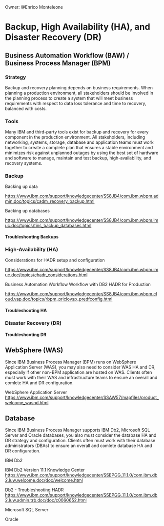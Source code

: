 Owner: @Enrico Monteleone

# Backup, High Availability (HA), and Disaster Recovery (DR)

## Business Automation Workflow (BAW) / Business Process Manager (BPM)

### Strategy

Backup and recovery planning depends on business requirements. When planning a production environment, all stakeholders should be involved in the planning process to create a system that will meet business requirements with respect to data loss tolerance and time to recovery, balanced with costs.

### Tools

Many IBM and third-party tools exist for backup and recovery for every component in the production environment. All stakeholders, including networking, systems, storage, database and application teams must work together to create a complete plan that ensures a stable environment and minimizes risk against unplanned outages by using the best set of hardware and software to manage, maintain and test backup, high-availability, and recovery systems.

### Backup

Backing up data

https://www.ibm.com/support/knowledgecenter/SS8JB4/com.ibm.wbpm.admin.doc/topics/cadm_recovery_backup.html

Backing up databases

https://www.ibm.com/support/knowledgecenter/SS8JB4/com.ibm.wbpm.imuc.doc/topics/tins_backup_databases.html

#### Troubleshooting Backups

### High-Availability (HA)

Considerations for HADR setup and configuration

https://www.ibm.com/support/knowledgecenter/SS8JB4/com.ibm.wbpm.imuc.doc/topics/chadr_considerations.html

Business Automation Workflow Workflow with DB2 HADR for Production

https://www.ibm.com/support/knowledgecenter/SS8JB4/com.ibm.wbpm.cloud.vap.doc/topics/rbpm_priclovsp_predfconfig.html

#### Troubleshooting HA


### Disaster Recovery (DR)

#### Troubleshooting DR


## WebSphere (WAS)

Since IBM Business Process Manager (BPM) runs on WebSphere Application Server (WAS), you may also need to consider WAS HA and DR, especially if other non-BPM application are hosted on WAS. Clients often must work with their WAS and infrastructure teams to ensure an overall and comlete HA and DR configuration.

WebSphere Application Server
https://www.ibm.com/support/knowledgecenter/SSAW57/mapfiles/product_welcome_wasnd.html

## Database

Since IBM Business Process Manager supports IBM Db2, Microsoft SQL Server and Oracle databases, you also must consider the database HA and DR strategy and configuration. Clients often must work with their database administrators (DBAs) to ensure an overall and comlete database HA and DR configuration.

IBM Db2

IBM Db2 Version 11.1 Knowledge Center
https://www.ibm.com/support/knowledgecenter/SSEPGG_11.1.0/com.ibm.db2.luw.welcome.doc/doc/welcome.html

Db2 - Troubleshooting HADR
https://www.ibm.com/support/knowledgecenter/SSEPGG_11.1.0/com.ibm.db2.luw.admin.trb.doc/doc/c0060652.html

Microsoft SQL Server


Oracle


